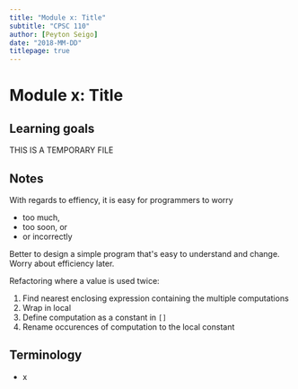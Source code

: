 ```yaml
---
title: "Module x: Title"
subtitle: "CPSC 110"
author: [Peyton Seigo]
date: "2018-MM-DD"
titlepage: true
---
```


# Module x: Title

## Learning goals

THIS IS A TEMPORARY FILE

## Notes

With regards to effiency, it is easy for programmers to worry

- too much,
- too soon, or
- or incorrectly

Better to design a simple program that's easy to understand and change. Worry about efficiency later.

Refactoring where a value is used twice:

1. Find nearest enclosing expression containing the multiple computations
2. Wrap in local
3. Define computation as a constant in `[]`
4. Rename occurences of computation to the local constant

## Terminology

- x

